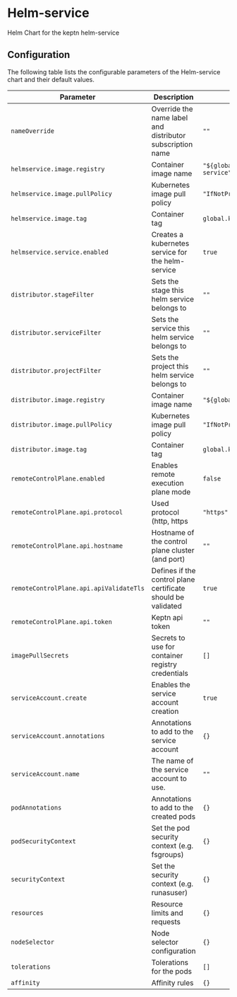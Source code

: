 Helm-service
===========

Helm Chart for the keptn helm-service

## Configuration

The following table lists the configurable parameters of the Helm-service chart and their default values.

| Parameter                               | Description                                                       | Default                                         |
|-----------------------------------------|-------------------------------------------------------------------|-------------------------------------------------|
| `nameOverride`                          | Override the name label and distributor subscription name         | `""`                                            |
| `helmservice.image.registry`            | Container image name                                              | `"${global.keptn.image.registry}/helm-service"` |
| `helmservice.image.pullPolicy`          | Kubernetes image pull policy                                      | `"IfNotPresent"`                                |
| `helmservice.image.tag`                 | Container tag                                                     | `global.keptn.image.tag`                        |
| `helmservice.service.enabled`           | Creates a kubernetes service for the helm-service                 | `true`                                          |
| `distributor.stageFilter`               | Sets the stage this helm service belongs to                       | `""`                                            |
| `distributor.serviceFilter`             | Sets the service this helm service belongs to                     | `""`                                            |
| `distributor.projectFilter`             | Sets the project this helm service belongs to                     | `""`                                            |
| `distributor.image.registry`            | Container image name                                              | `"${global.keptn.image.registry}/distributor"`  |
| `distributor.image.pullPolicy`          | Kubernetes image pull policy                                      | `"IfNotPresent"`                                |
| `distributor.image.tag`                 | Container tag                                                     | `global.keptn.image.tag`                        |
| `remoteControlPlane.enabled`            | Enables remote execution plane mode                               | `false`                                         |
| `remoteControlPlane.api.protocol`       | Used protocol (http, https                                        | `"https"`                                       |
| `remoteControlPlane.api.hostname`       | Hostname of the control plane cluster (and port)                  | `""`                                            |
| `remoteControlPlane.api.apiValidateTls` | Defines if the control plane certificate should be validated      | `true`                                          |
| `remoteControlPlane.api.token`          | Keptn api token                                                   | `""`                                            |
| `imagePullSecrets`                      | Secrets to use for container registry credentials                 | `[]`                                            |
| `serviceAccount.create`                 | Enables the service account creation                              | `true`                                          |
| `serviceAccount.annotations`            | Annotations to add to the service account                         | `{}`                                            |
| `serviceAccount.name`                   | The name of the service account to use.                           | `""`                                            |
| `podAnnotations`                        | Annotations to add to the created pods                            | `{}`                                            |
| `podSecurityContext`                    | Set the pod security context (e.g. fsgroups)                      | `{}`                                            |
| `securityContext`                       | Set the security context (e.g. runasuser)                         | `{}`                                            |
| `resources`                             | Resource limits and requests                                      | `{}`                                            |
| `nodeSelector`                          | Node selector configuration                                       | `{}`                                            |
| `tolerations`                           | Tolerations for the pods                                          | `[]`                                            |
| `affinity`                              | Affinity rules                                                    | `{}`                                            |
